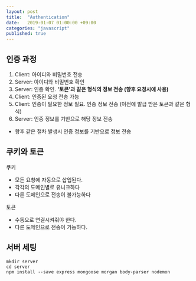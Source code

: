 ```yaml
---
layout: post
title:  "Authentication"
date:   2019-01-07 01:00:00 +09:00
categories: "javascript"
published: true
---
```


## 인증 과정
1. Client: 아이디와 비밀번호 전송
2. Server: 아이디와 비밀번호 확인
3. Server: 인증 확인. **'토큰'과 같은 형식의 정보 전송 (향후 요청시에 사용)**
4. Client: 인증된 요청 전송 가능
5. Client: 인증이 필요한 정보 필요. 인증 정보 전송 (이전에 발급 받은 토큰과 같은 형식)
6. Server: 인증 정보를 기반으로 해당 정보 전송
* 향후 같은 절차 발생시 인증 정보를 기반으로 정보 전송

## 쿠키와 토큰
쿠키 
- 모든 요청에 자동으로 삽입된다.
- 각각의 도메인별로 유니크하다
- 다른 도메인으로 전송이 불가능하다

토큰
- 수동으로 연결시켜줘야 한다.
- 다른 도메인으로 전송이 가능하다.

## 서버 세팅
```
mkdir server
cd server
npm install --save express mongoose morgan body-parser nodemon
```
